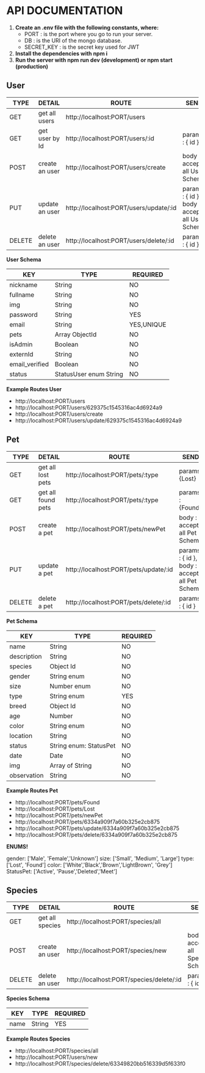 # API DOCUMENTATION

1. **Create an .env file with the following constants, where:**
    - PORT : is the port where you go to run your server.
    - DB : is the URI of the mongo database.
    - SECRET_KEY : is the secret key used for JWT
2. **Install the dependencies with npm i**
3. **Run the server with npm run dev (development) or npm start (production)**

## User

| TYPE   | DETAIL         | ROUTE                                  | SEND                                           |
| ------ | -------------- | -------------------------------------- | ---------------------------------------------- |
| GET    | get all users  | http://localhost:PORT/users            |                                                |
| GET    | get user by Id | http://localhost:PORT/users/:id        | params : { id }                                |
| POST   | create an user | http://localhost:PORT/users/create     | body : accept all User Schema                  |
| PUT    | update an user | http://localhost:PORT/users/update/:id | params : { id }, body : accept all User Schema |
| DELETE | delete an user | http://localhost:PORT/users/delete/:id | params : { id }                                |

**User Schema**

| KEY            | TYPE                   | REQUIRED   |
| -------------- | ---------------------- | ---------- |
| nickname       | String                 | NO         |
| fullname       | String                 | NO         |
| img            | String                 | NO         |
| password       | String                 | YES        |
| email          | String                 | YES,UNIQUE |
| pets           | Array ObjectId         | NO         |
| isAdmin        | Boolean                | NO         |
| externId       | String                 | NO         |
| email_verified | Boolean                | NO         |
| status         | StatusUser enum String | NO         |

**Example Routes User**

-   http://localhost:PORT/users
-   http://localhost:PORT/users/629375c1545316ac4d6924a9
-   http://localhost:PORT/users/create
-   http://localhost:PORT/users/update/629375c1545316ac4d6924a9

## Pet

| TYPE   | DETAIL             | ROUTE                                  | SEND                                           |
| ------ | --------------     | -------------------------------------- | ---------------------------------------------- |
| GET    | get all lost pets  | http://localhost:PORT/pets/:type       |params: {Lost}                                  |
| GET    | get all found pets | http://localhost:PORT/pets/:type       |params : {Found}                                |
| POST   | create a pet       | http://localhost:PORT/pets/newPet      | body : accept all Pet Schema                   |
| PUT    | update a pet       | http://localhost:PORT/pets/update/:id  | params : { id }, body : accept all Pet Schema  |
| DELETE | delete a pet       | http://localhost:PORT/pets/delete/:id  | params : { id }                                |

**Pet Schema**

| KEY            | TYPE                   | REQUIRED   |
| -------------- | ---------------------- | ---------- |
| name           | String                 | NO         |
| description    | String                 | NO         |
| species        | Object Id              | NO         |
| gender         | String enum            | NO         |
| size           | Number enum            | NO         |
| type           | String enum            | YES        |
| breed          | Object Id              | NO         |
| age            | Number                 | NO         |
| color          | String enum            | NO         |
| location       | String                 | NO         |
| status         | String enum: StatusPet | NO         |
| date           | Date                   | NO         |
| img            | Array of String        | NO         |
| observation    | String                 | NO         |

**Example Routes Pet**

-   http://localhost:PORT/pets/Found
-   http://localhost:PORT/pets/Lost
-   http://localhost:PORT/pets/newPet
-   http://localhost:PORT/pets/6334a909f7a60b325e2cb875
-   http://localhost:PORT/pets/update/6334a909f7a60b325e2cb875
-   http://localhost:PORT/pets/delete/6334a909f7a60b325e2cb875

**ENUMS!**

  gender: ['Male', 'Female','Unknown']
  size: ['Small', 'Medium', 'Large']
  type: ['Lost', 'Found']
  color: ['White','Black','Brown','LightBrown', 'Grey']
  StatusPet: ['Active', 'Pause','Deleted','Meet']

## Species

| TYPE   | DETAIL         | ROUTE                                    | SEND                                           |
| ------ | -------------- | --------------------------------------   | ---------------------------------------------- |
| GET    | get all species| http://localhost:PORT/species/all        |                                                |
| POST   | create an user | http://localhost:PORT/species/new        | body : accept all Species Schema               |
| DELETE | delete an user | http://localhost:PORT/species/delete/:id | params : { id }                                |

**Species Schema**

| KEY            | TYPE                   | REQUIRED   |
| -------------- | ---------------------- | ---------- |
| name           | String                 | YES        |


**Example Routes Species**

-   http://localhost:PORT/species/all
-   http://localhost:PORT/users/new
-   http://localhost:PORT/species/delete/63349820bb516339d5f633f0